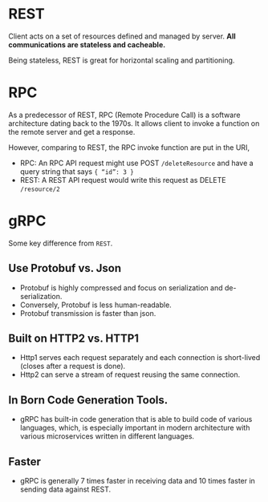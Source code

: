 # REST
Client acts on a set of resources defined and managed by server. **All communications are stateless and cacheable.**

Being stateless, REST is great for horizontal scaling and partitioning.

# RPC

As a predecessor of REST, RPC (Remote Procedure Call) is a software architecture dating back to the 1970s. 
It allows client to invoke a function on the remote server and get a response.

However, comparing to REST, the RPC invoke function are put in the URI,
- RPC: An RPC API request might use POST `/deleteResource` and have a query string that says `{ “id”: 3 }`  
- REST: A REST API request would write this request as DELETE `/resource/2`

# gRPC

Some key difference from `REST`.

## Use Protobuf vs. Json

- Protobuf is highly compressed and focus on serialization and de-serialization.
- Conversely, Protobuf is less human-readable.
- Protobuf transmission is faster than json.

## Built on HTTP2 vs. HTTP1

- Http1 serves each request separately and each connection is short-lived (closes after a request is done).
- Http2 can serve a stream of request reusing the same connection.

## In Born Code Generation Tools.

- gRPC has built-in code generation that is able to build code of various languages, which, is especially 
important in modern architecture with various microservices written in different languages.

## Faster

- gRPC is generally 7 times faster in receiving data and 10 times faster in sending data against REST.
